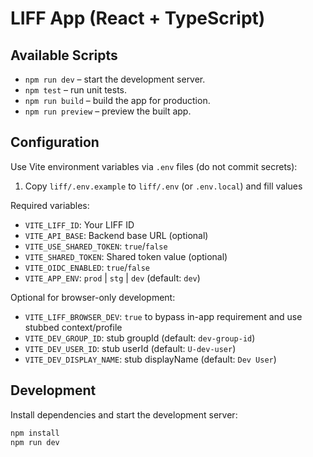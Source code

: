 # LIFF App (React + TypeScript)

## Available Scripts

- `npm run dev` – start the development server.
- `npm test` – run unit tests.
- `npm run build` – build the app for production.
- `npm run preview` – preview the built app.

## Configuration

Use Vite environment variables via `.env` files (do not commit secrets):

1. Copy `liff/.env.example` to `liff/.env` (or `.env.local`) and fill values

Required variables:

- `VITE_LIFF_ID`: Your LIFF ID
- `VITE_API_BASE`: Backend base URL (optional)
- `VITE_USE_SHARED_TOKEN`: `true`/`false`
- `VITE_SHARED_TOKEN`: Shared token value (optional)
- `VITE_OIDC_ENABLED`: `true`/`false`
- `VITE_APP_ENV`: `prod` | `stg` | `dev` (default: `dev`)

Optional for browser-only development:

- `VITE_LIFF_BROWSER_DEV`: `true` to bypass in-app requirement and use stubbed context/profile
- `VITE_DEV_GROUP_ID`: stub groupId (default: `dev-group-id`)
- `VITE_DEV_USER_ID`: stub userId (default: `U-dev-user`)
- `VITE_DEV_DISPLAY_NAME`: stub displayName (default: `Dev User`)

## Development

Install dependencies and start the development server:

```bash
npm install
npm run dev
```
